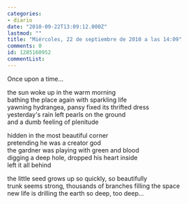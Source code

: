 ```yaml
---
categories:
- diario
date: "2010-09-22T13:09:12.000Z"
lastmod: ""
title: "Miércoles, 22 de septiembre de 2010 a las 14:09"
comments: 0
id: 1285160952
commentList:
---
```


Once upon a time...  
  
the sun woke up in the warm morning  
bathing the place again with sparkling life  
yawning hydrangea, pansy fixed its thrifted dress  
yesterday\'s rain left pearls on the ground  
and a dumb feeling of plenitude  
  
hidden in the most beautiful corner  
pretending he was a creator god  
the gardner was playing with green and blood  
digging a deep hole, dropped his heart inside  
left it all behind  
  
the little seed grows up so quickly, so beautifully  
trunk seems strong, thousands of branches filling the space  
new life is drilling the earth so deep, too deep...